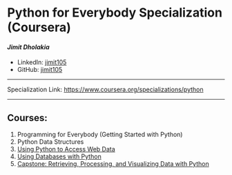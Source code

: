 # Python for Everybody Specialization (Coursera)

#### *Jimit Dholakia*

* LinkedIn: [jimit105](https://in.linkedin.com/in/jimit105 "LinkedIn Profile")
* GitHub: [jimit105](https://github.com/jimit105 "GitHub Profile")

---

Specialization Link: https://www.coursera.org/specializations/python

---

## Courses:

1. Programming for Everybody (Getting Started with Python)
2. Python Data Structures
3. [Using Python to Access Web Data](/Using%20Python%20to%20Access%20Web%20Data)
4. [Using Databases with Python](/Using%20Databases%20with%20Python)
5. [Capstone: Retrieving, Processing, and Visualizing Data with Python](/Capstone-%20Retrieving,%20Processing,%20and%20Visualizing%20Data%20with%20Python)
